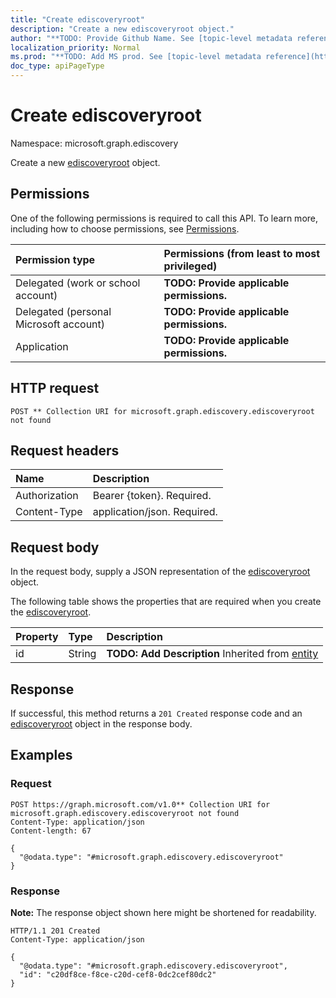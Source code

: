 ```yaml
---
title: "Create ediscoveryroot"
description: "Create a new ediscoveryroot object."
author: "**TODO: Provide Github Name. See [topic-level metadata reference](https://msgo.azurewebsites.net/add/document/guidelines/metadata.html#topic-level-metadata)**"
localization_priority: Normal
ms.prod: "**TODO: Add MS prod. See [topic-level metadata reference](https://msgo.azurewebsites.net/add/document/guidelines/metadata.html#topic-level-metadata)**"
doc_type: apiPageType
---
```


# Create ediscoveryroot
Namespace: microsoft.graph.ediscovery



Create a new [ediscoveryroot](../resources/ediscovery-ediscoveryroot.md) object.

## Permissions
One of the following permissions is required to call this API. To learn more, including how to choose permissions, see [Permissions](/graph/permissions-reference).

|Permission type|Permissions (from least to most privileged)|
|:---|:---|
|Delegated (work or school account)|**TODO: Provide applicable permissions.**|
|Delegated (personal Microsoft account)|**TODO: Provide applicable permissions.**|
|Application|**TODO: Provide applicable permissions.**|

## HTTP request

<!-- {
  "blockType": "ignored"
}
-->
``` http
POST ** Collection URI for microsoft.graph.ediscovery.ediscoveryroot not found
```

## Request headers
|Name|Description|
|:---|:---|
|Authorization|Bearer {token}. Required.|
|Content-Type|application/json. Required.|

## Request body
In the request body, supply a JSON representation of the [ediscoveryroot](../resources/ediscovery-ediscoveryroot.md) object.

The following table shows the properties that are required when you create the [ediscoveryroot](../resources/ediscovery-ediscoveryroot.md).

|Property|Type|Description|
|:---|:---|:---|
|id|String|**TODO: Add Description** Inherited from [entity](../resources/ediscovery-entity.md)|



## Response

If successful, this method returns a `201 Created` response code and an [ediscoveryroot](../resources/ediscovery-ediscoveryroot.md) object in the response body.

## Examples

### Request
<!-- {
  "blockType": "request",
  "name": "create_ediscoveryroot_from_"
}
-->
``` http
POST https://graph.microsoft.com/v1.0** Collection URI for microsoft.graph.ediscovery.ediscoveryroot not found
Content-Type: application/json
Content-length: 67

{
  "@odata.type": "#microsoft.graph.ediscovery.ediscoveryroot"
}
```


### Response
**Note:** The response object shown here might be shortened for readability.
<!-- {
  "blockType": "response",
  "truncated": true,
  "@odata.type": "microsoft.graph.ediscovery.ediscoveryroot"
}
-->
``` http
HTTP/1.1 201 Created
Content-Type: application/json

{
  "@odata.type": "#microsoft.graph.ediscovery.ediscoveryroot",
  "id": "c20df8ce-f8ce-c20d-cef8-0dc2cef80dc2"
}
```

